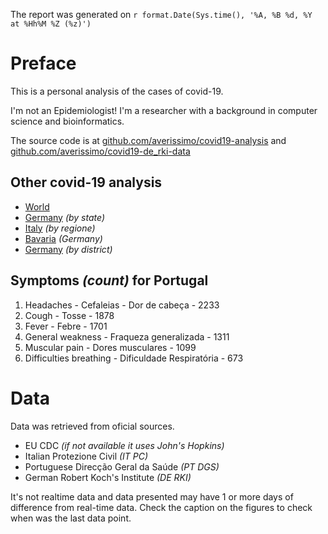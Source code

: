 The report was generated on `r format.Date(Sys.time(), '%A, %B %d, %Y at %Hh%M %Z (%z)')`

# Preface

This is a personal analysis of the cases of covid-19.

I'm not an Epidemiologist! I'm a researcher with a background in computer science and bioinformatics.

The source code is at [github.com/averissimo/covid19-analysis](https://github.com/averissimo/covid19-analysis) and [github.com/averissimo/covid19-de_rki-data](https://github.com/averissimo/covid19-de_rki-data)

## Other covid-19 analysis

* [World](https://averissimo.github.io/covid19-analysis/)
* [Germany](https://averissimo.github.io/covid19-analysis/germany.html) *(by state)*
* [Italy](https://averissimo.github.io/covid19-analysis/italy.html) *(by regione)*
* [Bavaria](https://averissimo.github.io/covid19-analysis/bayer.html) *(Germany)*
* [Germany](https://averissimo.github.io/covid19-de_rki-data/) *(by district)*

## Symptoms *(count)* for Portugal

1. Headaches - Cefaleias - Dor de cabeça - 2233
1. Cough - Tosse - 1878
1. Fever - Febre - 1701
1. General weakness - Fraqueza generalizada - 1311
1. Muscular pain - Dores musculares - 1099
1. Difficulties breathing - Dificuldade Respiratória - 673

# Data

Data was retrieved from oficial sources.

* EU CDC *(if not available it uses John's Hopkins)*
* Italian Protezione Civil *(IT PC)*
* Portuguese Direcção Geral da Saúde *(PT DGS)*
* German Robert Koch's Institute *(DE RKI)*

It's not realtime data and data presented may have 1 or more days of difference from real-time data. Check the caption on the figures to check when was the last data point.